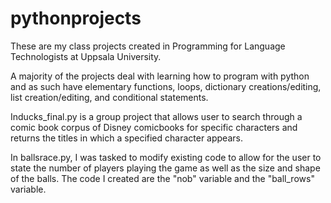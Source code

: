 # pythonprojects
These are my class projects created in Programming for Language Technologists at Uppsala University.

A majority of the projects deal with learning how to program with python and as such have elementary functions, loops, dictionary creations/editing, list creation/editing, and conditional statements.

Inducks_final.py is a group project that allows user to search through a comic book corpus of Disney comicbooks for specific characters and returns the titles in which a specified character appears.

In ballsrace.py, I was tasked to modify existing code to allow for the user to state the number of players playing the game as well as the size and shape of the balls. The code I created are the "nob" variable and the "ball_rows" variable.
